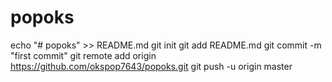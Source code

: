 # popoks
echo "# popoks" >> README.md
git init
git add README.md
git commit -m "first commit"
git remote add origin https://github.com/okspop7643/popoks.git
git push -u origin master
